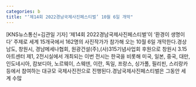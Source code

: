 ```yaml
---
categories: b
title: "‘제14회 2022경남국제사진페스티벌’ 10월 6일 개막"
---
```

[KNS뉴스통신=김관일 기자] ‘제14회 2022경남국제사진페스티벌’이 ‘환경이 생명이다’ 주제로 세계 15개국에서 162명의 사진작가가 참가해 오는 10월 6일 개막한다.경상남도, 창원시, 경남메세나협회, 원광건설(주),(사)315기념사업회 후원으로 창원시 3.15아트센터 제1, 2전시실에서 개최되는 이번 전시는 한국을 비롯해 미국, 일본, 중국, 대만, 인도네시아, 캄보디아, 노르웨이, 스웨덴, 이란, 독일, 프랑스, 싱가폴, 필리핀, 스리랑카 등에서 참여하는 대규모 국제사진전으로 진행된다.경남국제사진페스티벌은 그동안 세계 수많